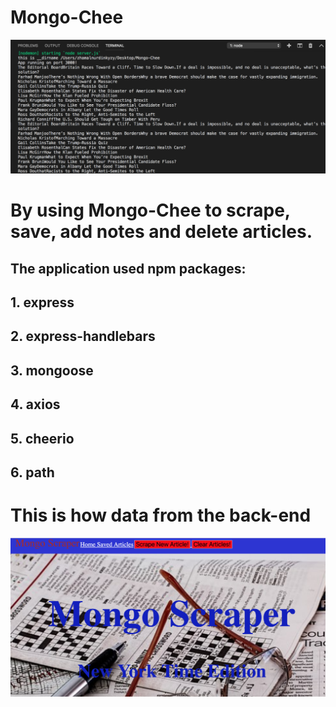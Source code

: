 # Mongo-Chee
![Scraper](/public/images/DOM.png)


# By using Mongo-Chee to **scrape, save, add notes and delete** articles. 
## The application used npm packages:
## 1. express 
## 2. express-handlebars
## 3. mongoose
## 4. axios 
## 5. cheerio
## 6. path 


# This is how data from the back-end

![](/public/images/backend.png)

